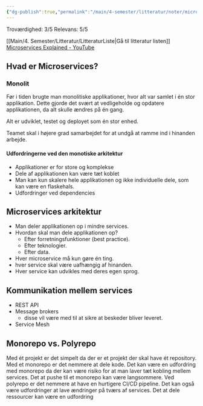 ```yaml
---
{"dg-publish":true,"permalink":"/main/4-semester/litteratur/noter/microservices-explained/","title":"Literatur Liste","created":"2024-09-06T08:19:23.257+02:00"}
---
```


Troværdighed: 3/5
Relevans: 5/5

[[Main/4. Semester/Litteratur/LitteraturListe\|Gå til litteratur listen]]
[Microservices Explained - YouTube](https://www.youtube.com/watch?v=rv4LlmLmVWk)

## Hvad er Microservices?

### Monolit

Før i tiden brugte man monolitiske applikationer, hvor alt var samlet i én
stor applikation. Dette gjorde det svært at vedligeholde og opdatere
applikationen, da alt skulle ændres på én gang.

Alt er udviklet, testet og deployet som én stor enhed.

Teamet skal i højere grad samarbejdet for at undgå at ramme ind i hinanden
arbejde.

#### Udfordringerne ved den monotiske arkitektur

- Applikationer er for store og komplekse
- Dele af applikationen kan være tæt koblet
- Man kan kun skalere hele applikationen og ikke individuelle dele, som
  kan være en flaskehals.
- Udfordringer ved dependencies

## Microservices arkitektur

- Man deler applikationen op i mindre services.
- Hvordan skal man dele applikationen op?
  - Efter forretningsfunktioner (best practice).
  - Efter teknologier.
  - Efter data.
- Hver microservice må kun gøre én ting.
- hver service skal være uafhængig af hinanden.
- Hver service kan udvikles med deres egen sprog.

## Kommunikation mellem services

- REST API
- Message brokers
  - disse vil være med til at sikre at beskeder bliver leveret.
- Service Mesh

## Monorepo vs. Polyrepo

Med ét projekt er det simpelt da der er et projekt der skal have ét repository.
Med et monorepo er det nemmere at dele kode.
Det kan være en udfordring med monorepo da der kan være risiko for at man laver
tæt kobling mellem services.
Det at pushe til et monorepo kan være langsommere.
Ved polyrepo er det nemmere at have en hurtigere CI/CD pipeline.
Det kan også være udfordringer at lave ændringer på tværs af services.
Det at dele ressourcer kan være en udfordring
